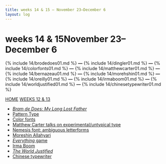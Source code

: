 ```yaml
---
title: weeks 14 & 15 — November 23–December 6
layout: log
---
```


# <span id="title">weeks 14 & 15</span><span id="date">November 23–December 6</span>

{% include 14/brodedoes01.md %}
**—**
{% include 14/dingler01.md %}
**—**
{% include 14/colorfonts01.md %}
**—**
{% include 14/matthewcarter01.md %}
**—**
{% include 14/bernazeau01.md %}
**—**
{% include 14/morehshin01.md %}
**—**
{% include 14/oreilly01.md %}
**—**
{% include 14/irmaboom01.md %}
**—**
{% include 14/worldjustified01.md %}
**—**
{% include 14/chinesetypewriter01.md %}

<p class="page_nav">
  <a href="{{ site.url }}/#refrepo" class="home">HOME</a>
  <a href="{{ site.url }}/week12-13" class="back">WEEKS 12 & 13</a>
</p>

<nav>
  <ul>
    <li><a href="#brodedoes01"><i>Bram de Does: My Long Lost Father</i></a></li>
    <li><a href="#dingler01">Pattern Type</a></li>
    <li><a href="#colorfonts01">Color fonts</a></li>
    <li><a href="#matthewcarter01">Matthew Carter talks on experimental/untypical type</a></li>
    <li><a href="#bernazeau01">Nemesis font: ambiguous letterforms</a></li>
    <li><a href="#morehshin01">Moreshin Allahyari</a></li>
    <li><a href="#oreilly01"><i>Everything</i> game</a></li>
    <li><a href="#irmaboom01">Irma Boom</a></li>
    <li><a href="#worldjustified01"><i>The World Justified</i></a></li>
    <li><a href="#chinesetypewriter01">Chinese typewriter</a></li>
  </ul>
</nav>
